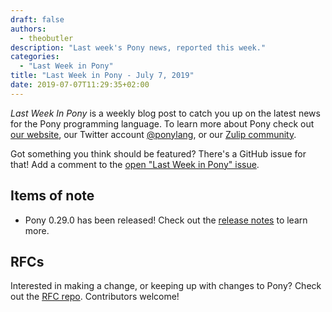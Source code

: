 ```yaml
---
draft: false
authors:
  - theobutler
description: "Last week's Pony news, reported this week."
categories:
  - "Last Week in Pony"
title: "Last Week in Pony - July 7, 2019"
date: 2019-07-07T11:29:35+02:00
---
```

_Last Week In Pony_ is a weekly blog post to catch you up on the latest news for the Pony programming language. To learn more about Pony check out [our website](https://ponylang.io), our Twitter account [@ponylang](https://twitter.com/ponylang), or our [Zulip community](https://ponylang.zulipchat.com).

Got something you think should be featured? There's a GitHub issue for that! Add a comment to the [open "Last Week in Pony" issue](https://github.com/ponylang/ponylang.github.io/issues?q=is%3Aissue+is%3Aopen+label%3Alast-week-in-pony).
<!-- more -->

## Items of note

- Pony 0.29.0 has been released! Check out the [release notes](https://github.com/ponylang/ponyc/releases/tag/0.29.0) to learn more.

## RFCs

Interested in making a change, or keeping up with changes to Pony? Check out the [RFC repo](https://github.com/ponylang/rfcs). Contributors welcome!
